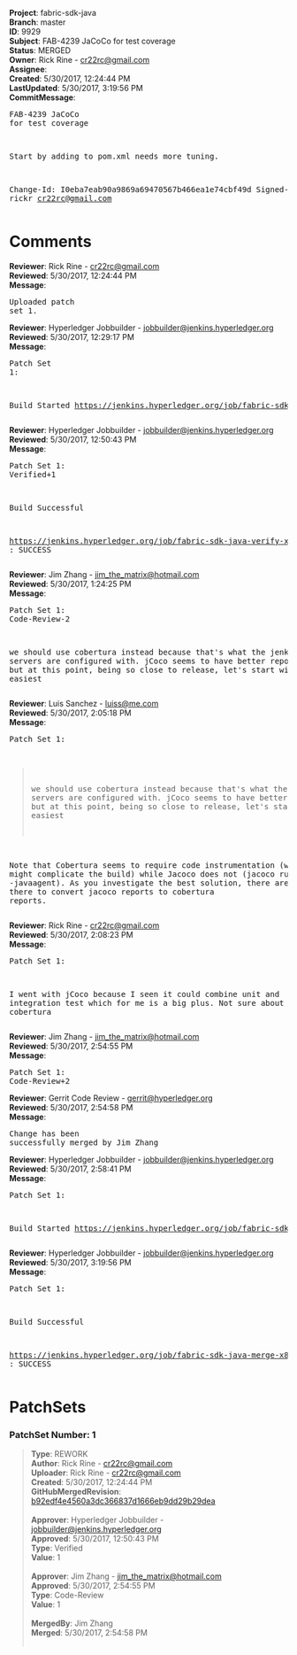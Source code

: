 <strong>Project</strong>: fabric-sdk-java<br><strong>Branch</strong>: master<br><strong>ID</strong>: 9929<br><strong>Subject</strong>: FAB-4239 JaCoCo for test coverage<br><strong>Status</strong>: MERGED<br><strong>Owner</strong>: Rick Rine - cr22rc@gmail.com<br><strong>Assignee</strong>:<br><strong>Created</strong>: 5/30/2017, 12:24:44 PM<br><strong>LastUpdated</strong>: 5/30/2017, 3:19:56 PM<br><strong>CommitMessage</strong>:<br><pre>FAB-4239 JaCoCo for test coverage

Start by adding to pom.xml needs more tuning.

Change-Id: I0eba7eab90a9869a69470567b466ea1e74cbf49d
Signed-off-by: rickr <cr22rc@gmail.com>
</pre><h1>Comments</h1><strong>Reviewer</strong>: Rick Rine - cr22rc@gmail.com<br><strong>Reviewed</strong>: 5/30/2017, 12:24:44 PM<br><strong>Message</strong>: <pre>Uploaded patch set 1.</pre><strong>Reviewer</strong>: Hyperledger Jobbuilder - jobbuilder@jenkins.hyperledger.org<br><strong>Reviewed</strong>: 5/30/2017, 12:29:17 PM<br><strong>Message</strong>: <pre>Patch Set 1:

Build Started https://jenkins.hyperledger.org/job/fabric-sdk-java-verify-x86_64/799/</pre><strong>Reviewer</strong>: Hyperledger Jobbuilder - jobbuilder@jenkins.hyperledger.org<br><strong>Reviewed</strong>: 5/30/2017, 12:50:43 PM<br><strong>Message</strong>: <pre>Patch Set 1: Verified+1

Build Successful 

https://jenkins.hyperledger.org/job/fabric-sdk-java-verify-x86_64/799/ : SUCCESS</pre><strong>Reviewer</strong>: Jim Zhang - jim_the_matrix@hotmail.com<br><strong>Reviewed</strong>: 5/30/2017, 1:24:25 PM<br><strong>Message</strong>: <pre>Patch Set 1: Code-Review-2

we should use cobertura instead because that's what the jenkins CI servers are configured with. jCoco seems to have better reporting matrix but at this point, being so close to release, let's start with the easiest</pre><strong>Reviewer</strong>: Luis Sanchez - luiss@me.com<br><strong>Reviewed</strong>: 5/30/2017, 2:05:18 PM<br><strong>Message</strong>: <pre>Patch Set 1:

> we should use cobertura instead because that's what the jenkins CI
 > servers are configured with. jCoco seems to have better reporting
 > matrix but at this point, being so close to release, let's start
 > with the easiest

Note that Cobertura seems to require code instrumentation (which might complicate the build) while Jacoco does not (jacoco runs via -javaagent). As you investigate the best solution, there are tools out there to convert jacoco reports to cobertura reports.</pre><strong>Reviewer</strong>: Rick Rine - cr22rc@gmail.com<br><strong>Reviewed</strong>: 5/30/2017, 2:08:23 PM<br><strong>Message</strong>: <pre>Patch Set 1:

I went with jCoco because I seen it could combine unit and integration test which for me is a big plus.  Not sure about cobertura</pre><strong>Reviewer</strong>: Jim Zhang - jim_the_matrix@hotmail.com<br><strong>Reviewed</strong>: 5/30/2017, 2:54:55 PM<br><strong>Message</strong>: <pre>Patch Set 1: Code-Review+2</pre><strong>Reviewer</strong>: Gerrit Code Review - gerrit@hyperledger.org<br><strong>Reviewed</strong>: 5/30/2017, 2:54:58 PM<br><strong>Message</strong>: <pre>Change has been successfully merged by Jim Zhang</pre><strong>Reviewer</strong>: Hyperledger Jobbuilder - jobbuilder@jenkins.hyperledger.org<br><strong>Reviewed</strong>: 5/30/2017, 2:58:41 PM<br><strong>Message</strong>: <pre>Patch Set 1:

Build Started https://jenkins.hyperledger.org/job/fabric-sdk-java-merge-x86_64/106/</pre><strong>Reviewer</strong>: Hyperledger Jobbuilder - jobbuilder@jenkins.hyperledger.org<br><strong>Reviewed</strong>: 5/30/2017, 3:19:56 PM<br><strong>Message</strong>: <pre>Patch Set 1:

Build Successful 

https://jenkins.hyperledger.org/job/fabric-sdk-java-merge-x86_64/106/ : SUCCESS</pre><h1>PatchSets</h1><h3>PatchSet Number: 1</h3><blockquote><strong>Type</strong>: REWORK<br><strong>Author</strong>: Rick Rine - cr22rc@gmail.com<br><strong>Uploader</strong>: Rick Rine - cr22rc@gmail.com<br><strong>Created</strong>: 5/30/2017, 12:24:44 PM<br><strong>GitHubMergedRevision</strong>: [b92edf4e4560a3dc366837d1666eb9dd29b29dea](https://github.com/hyperledger-gerrit-archive/fabric-sdk-java/commit/b92edf4e4560a3dc366837d1666eb9dd29b29dea)<br><br><strong>Approver</strong>: Hyperledger Jobbuilder - jobbuilder@jenkins.hyperledger.org<br><strong>Approved</strong>: 5/30/2017, 12:50:43 PM<br><strong>Type</strong>: Verified<br><strong>Value</strong>: 1<br><br><strong>Approver</strong>: Jim Zhang - jim_the_matrix@hotmail.com<br><strong>Approved</strong>: 5/30/2017, 2:54:55 PM<br><strong>Type</strong>: Code-Review<br><strong>Value</strong>: 1<br><br><strong>MergedBy</strong>: Jim Zhang<br><strong>Merged</strong>: 5/30/2017, 2:54:58 PM<br><br></blockquote>